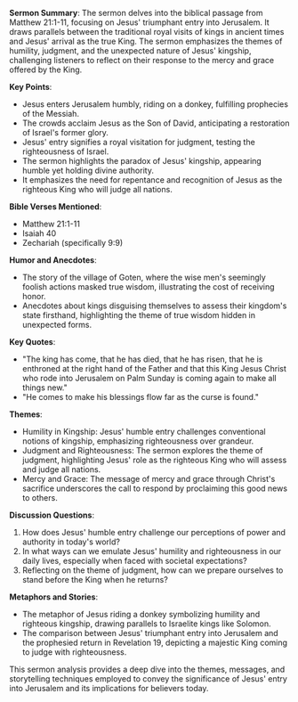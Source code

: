 **Sermon Summary**:
The sermon delves into the biblical passage from Matthew 21:1-11, focusing on Jesus' triumphant entry into Jerusalem. It draws parallels between the traditional royal visits of kings in ancient times and Jesus' arrival as the true King. The sermon emphasizes the themes of humility, judgment, and the unexpected nature of Jesus' kingship, challenging listeners to reflect on their response to the mercy and grace offered by the King.

**Key Points**:
- Jesus enters Jerusalem humbly, riding on a donkey, fulfilling prophecies of the Messiah.
- The crowds acclaim Jesus as the Son of David, anticipating a restoration of Israel's former glory.
- Jesus' entry signifies a royal visitation for judgment, testing the righteousness of Israel.
- The sermon highlights the paradox of Jesus' kingship, appearing humble yet holding divine authority.
- It emphasizes the need for repentance and recognition of Jesus as the righteous King who will judge all nations.

**Bible Verses Mentioned**:
- Matthew 21:1-11
- Isaiah 40
- Zechariah (specifically 9:9)

**Humor and Anecdotes**:
- The story of the village of Goten, where the wise men's seemingly foolish actions masked true wisdom, illustrating the cost of receiving honor.
- Anecdotes about kings disguising themselves to assess their kingdom's state firsthand, highlighting the theme of true wisdom hidden in unexpected forms.

**Key Quotes**:
- "The king has come, that he has died, that he has risen, that he is enthroned at the right hand of the Father and that this King Jesus Christ who rode into Jerusalem on Palm Sunday is coming again to make all things new."
- "He comes to make his blessings flow far as the curse is found."

**Themes**:
- Humility in Kingship: Jesus' humble entry challenges conventional notions of kingship, emphasizing righteousness over grandeur.
- Judgment and Righteousness: The sermon explores the theme of judgment, highlighting Jesus' role as the righteous King who will assess and judge all nations.
- Mercy and Grace: The message of mercy and grace through Christ's sacrifice underscores the call to respond by proclaiming this good news to others.

**Discussion Questions**:
1. How does Jesus' humble entry challenge our perceptions of power and authority in today's world?
2. In what ways can we emulate Jesus' humility and righteousness in our daily lives, especially when faced with societal expectations?
3. Reflecting on the theme of judgment, how can we prepare ourselves to stand before the King when he returns?

**Metaphors and Stories**:
- The metaphor of Jesus riding a donkey symbolizing humility and righteous kingship, drawing parallels to Israelite kings like Solomon.
- The comparison between Jesus' triumphant entry into Jerusalem and the prophesied return in Revelation 19, depicting a majestic King coming to judge with righteousness.

This sermon analysis provides a deep dive into the themes, messages, and storytelling techniques employed to convey the significance of Jesus' entry into Jerusalem and its implications for believers today.